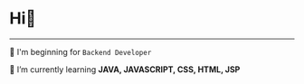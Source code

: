 # Hi👋 
---

🐣 I'm beginning for `Backend Developer`

🌱 I’m currently learning **JAVA, JAVASCRIPT, CSS, HTML, JSP**




